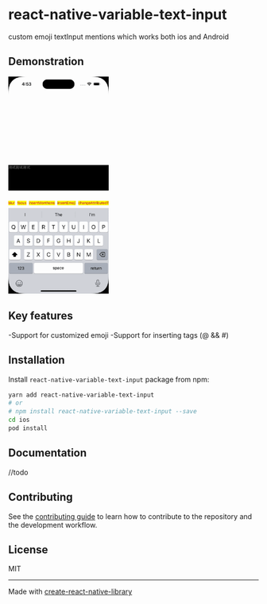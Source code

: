 # react-native-variable-text-input

custom emoji textInput mentions which works both ios and Android

## Demonstration

<img src="./gifs/demo.gif?raw=true" width="40%">

## Key features

-Support for customized emoji
-Support for inserting tags (@ && #)

## Installation

Install `react-native-variable-text-input` package from npm:

```sh
yarn add react-native-variable-text-input
# or
# npm install react-native-variable-text-input --save
cd ios
pod install
```

## Documentation

//todo

## Contributing

See the [contributing guide](CONTRIBUTING.md) to learn how to contribute to the repository and the development workflow.

## License

MIT

---

Made with [create-react-native-library](https://github.com/callstack/react-native-builder-bob)
